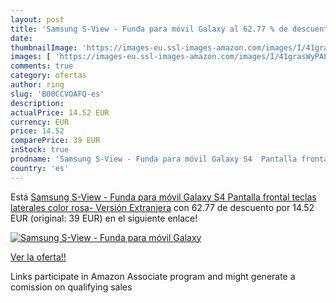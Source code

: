 ```yaml
---
layout: post
title: 'Samsung S-View - Funda para móvil Galaxy al 62.77 % de descuento'
date: 
thumbnailImage: 'https://images-eu.ssl-images-amazon.com/images/I/41grasWyPAL._SL200_.jpg'
images: [ 'https://images-eu.ssl-images-amazon.com/images/I/41grasWyPAL._SL200_.jpg' ]
comments: true
category: ofertas
author: ring
slug: 'B00CCVOAFQ-es'
description:
actualPrice: 14.52 EUR
currency: EUR
price: 14.52
comparePrice: 39 EUR
inStock: true
prodname: 'Samsung S-View - Funda para móvil Galaxy S4  Pantalla frontal  teclas laterales   color rosa- Versión Extranjera'
country: 'es'
---
```


Está [Samsung S-View - Funda para móvil Galaxy S4  Pantalla frontal  teclas laterales   color rosa- Versión Extranjera](https://www.amazon.es/dp/B00CCVOAFQ/?tag=tolees-21) con 62.77 de descuento por 14.52 EUR (original: 39 EUR) en el siguiente enlace!

[![Samsung S-View - Funda para móvil Galaxy](https://images-eu.ssl-images-amazon.com/images/I/41grasWyPAL._SL200_.jpg)](https://www.amazon.es/dp/B00CCVOAFQ/?tag=tolees-21)

[Ver la oferta!!](https://www.amazon.es/dp/B00CCVOAFQ/?tag=tolees-21)

Links participate in Amazon Associate program and might generate a comission on qualifying sales


